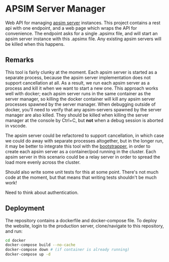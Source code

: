 # APSIM Server Manager

Web API for managing [apsim server](https://apsimnextgeneration.netlify.app/usage/server/) instances. This project contains a rest api with one endpoint, and a web page which wraps the API for convenience. The endpoint asks for a single .apsimx file, and will start an apsim server instance with this .apsimx file. Any existing apsim servers will be killed when this happens.

## Remarks

This tool is fairly clunky at the moment. Each apsim server is started as a separate process, because the apsim server implementation does not support cancellation at all. As a result, we run each apsim server as a process and kill it when we want to start a new one. This approach works well with docker; each apsim server runs in the same container as the server manager, so killing the docker container will kill any apsim server processes spawned by the server manager. When debugging outside of docker, you'll need to verify that any apsim-servers spawned by the server manager are also killed. They should be killed when killing the server manager at the console by Ctrl+C, but **not** when a debug session is aborted in vscode.

The apsim server could be refactored to support cancellation, in which case we could do away with separate processes altogether, but in the longer run, it may be better to integrate this tool with the [bootstrapper](https://github.com/hol430/APSIM.Bootstrapper), in order to create each apsim server as a container/pod running in the cluster. Each apsim server in this scenario could be a relay server in order to spread the load more evenly across the cluster.

Should also write some unit tests for this at some point. There's not much code at the moment, but that means that writing tests shouldn't be much work!

Need to think about authentication.

## Deployment

The repository contains a dockerfile and docker-compose file. To deploy the website, login to the production server, clone/navigate to this repository, and run:

```bash
cd docker
docker-compose build --no-cache
docker-compose down # (if container is already running)
docker-compose up -d
```
